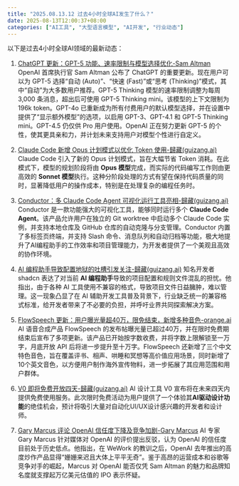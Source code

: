 ```yaml
---
title: "2025.08.13.12 过去4小时全球AI发生了什么？"
date: 2025-08-13T12:00:37+08:00
categories: ["AI工具", "大型语言模型", "AI开发", "行业动态"]
---
```


以下是过去4小时全球AI领域的最新动态：

1.  [ChatGPT 更新：GPT-5 功能、速率限制与模型选择优化-Sam Altman](https://x.com/sama/status/1955438916645130740)
    OpenAI 首席执行官 Sam Altman 公布了 ChatGPT 的重要更新。现在用户可以为 GPT-5 选择“自动 (Auto)”、“快速 (Fast)”或“思考 (Thinking)”模式，其中“自动”为大多数用户推荐。GPT-5 Thinking 模型的速率限制调整为每周 3,000 条消息，超出后可使用 GPT-5 Thinking mini。该模型的上下文限制为 196k token。GPT-4o 已重新成为所有付费用户的默认模型选择，并在设置中提供了“显示额外模型”的选项，以启用 GPT-3、GPT-4.1 和 GPT-5 Thinking mini。GPT-4.5 仍仅供 Pro 用户使用。OpenAI 正在努力更新 GPT-5 的个性，使其更具亲和力，并计划未来支持用户对模型个性进行自定义。

2.  [Claude Code 新增 Opus 计划模式以优化 Token 使用-歸藏(guizang.ai)](https://x.com/op7418/status/1955462862496993310)
    Claude Code 引入了新的 Opus 计划模式，旨在大幅节省 Token 消耗。在此模式下，模型的规划阶段将由 **Opus 模型**完成，而实际的代码编写工作则由更高效的 **Sonnet 模型**执行。这种分阶段处理的方式有望在保持代码质量的同时，显著降低用户的操作成本，特别是在处理复杂的编程任务时。

3.  [Conductor：多 Claude Code Agent 可视化运行工具亮相-歸藏(guizang.ai)](https://x.com/op7418/status/1955456552502169902)
    Conductor 是一款功能强大的可视化工具，能够同时运行多个 **Claude Code Agent**。该产品允许用户在独立的 Git worktree 中启动多个 Claude Code 实例，并支持本地仓库及 GitHub 仓库的自动克隆与分支管理。Conductor 内置了多标签页终端，并支持 Slash 命令、消息队列和自动归档等功能，极大地提升了AI编程助手的工作效率和项目管理能力，为开发者提供了一个美观且高效的协作环境。

4.  [AI 编程助手导致配置地狱的吐槽引发关注-歸藏(guizang.ai)](https://x.com/op7418/status/1955459779595518362)
    知名开发者 shadcn 表达了对当前 **AI 编程助手**导致的项目配置和规则文件混乱的担忧。他指出，由于各种 AI 工具使用不兼容的格式，导致项目文件日益臃肿，难以管理。这一现象凸显了在 AI 辅助开发工具普及背景下，行业缺乏统一的兼容格式标准，给开发者带来了不必要的负担，并呼吁业界共同探索解决方案。

5.  [FlowSpeech 更新：用户曝光量超40万，限免结束，新增多种音色-orange.ai](https://x.com/oran_ge/status/1955448206332223909)
    AI 语音合成产品 FlowSpeech 的发布帖曝光量已超过40万，并在限时免费期结束后宣布了多项更新。该产品已开始按字数收费，并将字数上限解锁至一万字，月底开放 API 后将进一步提升至十万字。FlowSpeech 还新增了三个中文特色音色，旨在覆盖评书、相声、哄睡和冥想等高价值应用场景，同时新增了10个英文音色，以方便用户制作海外宣传物料，进一步拓展了其应用范围和用户群体。

6.  [V0 即将免费开放四天-歸藏(guizang.ai)](https://x.com/op7418/status/1955450291370987916)
    AI 设计工具 V0 宣布将在未来四天内提供免费使用服务。此次限时免费活动为用户提供了一个体验其**AI驱动设计功能**的绝佳机会，预计将吸引大量对自动化UI/UX设计感兴趣的开发者和设计师。

7.  [Gary Marcus 评论 OpenAI 信任度下降及竞争加剧-Gary Marcus](https://x.com/GaryMarcus/status/1955422053382885416)
    AI 专家 Gary Marcus 针对媒体对 OpenAI 的评价提出反驳，认为 OpenAI 的信任度目前处于历史低点。他指出，在 WeWork 的教训之后，OpenAI 去年推出的高度炒作产品显得“姗姗来迟且大体上平平无奇”。鉴于高昂的运营成本和谷歌等竞争对手的崛起，Marcus 对 OpenAI 能否仅凭 Sam Altman 的魅力和品牌知名度就支撑起万亿美元估值的 IPO 表示怀疑。